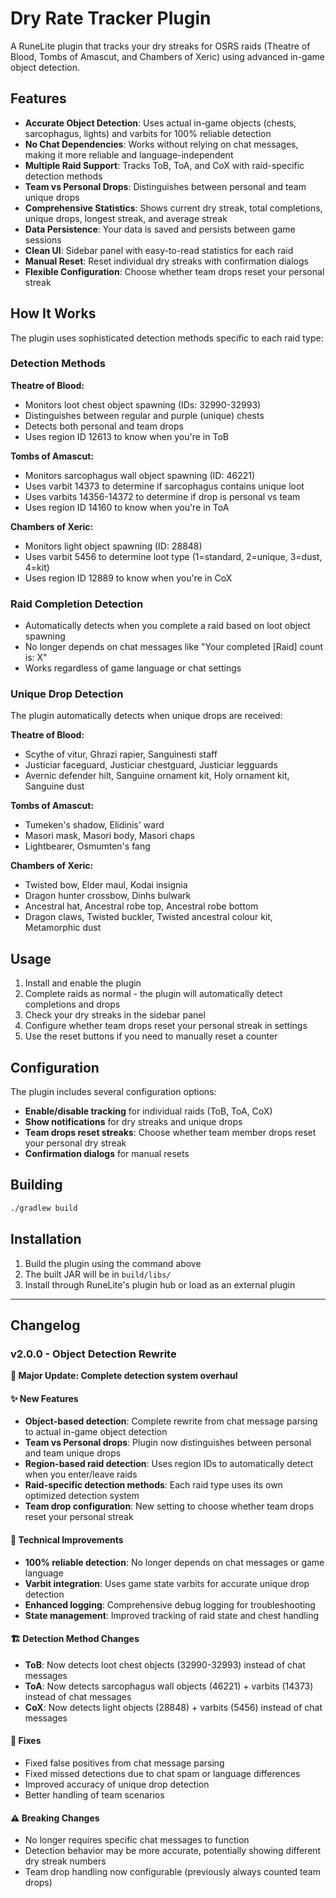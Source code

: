 # Dry Rate Tracker Plugin

A RuneLite plugin that tracks your dry streaks for OSRS raids (Theatre of Blood, Tombs of Amascut, and Chambers of Xeric) using advanced in-game object detection.

## Features

- **Accurate Object Detection**: Uses actual in-game objects (chests, sarcophagus, lights) and varbits for 100% reliable detection
- **No Chat Dependencies**: Works without relying on chat messages, making it more reliable and language-independent
- **Multiple Raid Support**: Tracks ToB, ToA, and CoX with raid-specific detection methods
- **Team vs Personal Drops**: Distinguishes between personal and team unique drops
- **Comprehensive Statistics**: Shows current dry streak, total completions, unique drops, longest streak, and average streak
- **Data Persistence**: Your data is saved and persists between game sessions
- **Clean UI**: Sidebar panel with easy-to-read statistics for each raid
- **Manual Reset**: Reset individual dry streaks with confirmation dialogs
- **Flexible Configuration**: Choose whether team drops reset your personal streak

## How It Works

The plugin uses sophisticated detection methods specific to each raid type:

### Detection Methods

**Theatre of Blood:**
- Monitors loot chest object spawning (IDs: 32990-32993)
- Distinguishes between regular and purple (unique) chests
- Detects both personal and team drops
- Uses region ID 12613 to know when you're in ToB

**Tombs of Amascut:**
- Monitors sarcophagus wall object spawning (ID: 46221)
- Uses varbit 14373 to determine if sarcophagus contains unique loot
- Uses varbits 14356-14372 to determine if drop is personal vs team
- Uses region ID 14160 to know when you're in ToA

**Chambers of Xeric:**
- Monitors light object spawning (ID: 28848)
- Uses varbit 5456 to determine loot type (1=standard, 2=unique, 3=dust, 4=kit)
- Uses region ID 12889 to know when you're in CoX

### Raid Completion Detection
- Automatically detects when you complete a raid based on loot object spawning
- No longer depends on chat messages like "Your completed [Raid] count is: X"
- Works regardless of game language or chat settings

### Unique Drop Detection
The plugin automatically detects when unique drops are received:

**Theatre of Blood:**
- Scythe of vitur, Ghrazi rapier, Sanguinesti staff
- Justiciar faceguard, Justiciar chestguard, Justiciar legguards
- Avernic defender hilt, Sanguine ornament kit, Holy ornament kit, Sanguine dust

**Tombs of Amascut:**
- Tumeken's shadow, Elidinis' ward
- Masori mask, Masori body, Masori chaps
- Lightbearer, Osmumten's fang

**Chambers of Xeric:**
- Twisted bow, Elder maul, Kodai insignia
- Dragon hunter crossbow, Dinhs bulwark
- Ancestral hat, Ancestral robe top, Ancestral robe bottom
- Dragon claws, Twisted buckler, Twisted ancestral colour kit, Metamorphic dust

## Usage

1. Install and enable the plugin
2. Complete raids as normal - the plugin will automatically detect completions and drops
3. Check your dry streaks in the sidebar panel
4. Configure whether team drops reset your personal streak in settings
5. Use the reset buttons if you need to manually reset a counter

## Configuration

The plugin includes several configuration options:
- **Enable/disable tracking** for individual raids (ToB, ToA, CoX)
- **Show notifications** for dry streaks and unique drops
- **Team drops reset streaks**: Choose whether team member drops reset your personal dry streak
- **Confirmation dialogs** for manual resets

## Building

```bash
./gradlew build
```

## Installation

1. Build the plugin using the command above
2. The built JAR will be in `build/libs/`
3. Install through RuneLite's plugin hub or load as an external plugin

---

## Changelog

### v2.0.0 - Object Detection Rewrite
**🚀 Major Update: Complete detection system overhaul**

#### ✨ New Features
- **Object-based detection**: Complete rewrite from chat message parsing to actual in-game object detection
- **Team vs Personal drops**: Plugin now distinguishes between personal and team unique drops
- **Region-based raid detection**: Uses region IDs to automatically detect when you enter/leave raids
- **Raid-specific detection methods**: Each raid type uses its own optimized detection system
- **Team drop configuration**: New setting to choose whether team drops reset your personal streak

#### 🔧 Technical Improvements
- **100% reliable detection**: No longer depends on chat messages or game language
- **Varbit integration**: Uses game state varbits for accurate unique drop detection
- **Enhanced logging**: Comprehensive debug logging for troubleshooting
- **State management**: Improved tracking of raid state and chest handling

#### 🏗️ Detection Method Changes
- **ToB**: Now detects loot chest objects (32990-32993) instead of chat messages
- **ToA**: Now detects sarcophagus wall objects (46221) + varbits (14373) instead of chat messages  
- **CoX**: Now detects light objects (28848) + varbits (5456) instead of chat messages

#### 🐛 Fixes
- Fixed false positives from chat message parsing
- Fixed missed detections due to chat spam or language differences
- Improved accuracy of unique drop detection
- Better handling of team scenarios

#### ⚠️ Breaking Changes
- No longer requires specific chat messages to function
- Detection behavior may be more accurate, potentially showing different dry streak numbers
- Team drop handling now configurable (previously always counted team drops)